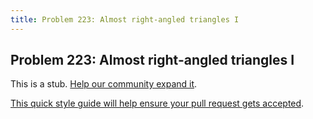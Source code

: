 ```yaml
---
title: Problem 223: Almost right-angled triangles I
---
```

## Problem 223: Almost right-angled triangles I

This is a stub. <a href='https://github.com/freecodecamp/guides/tree/master/src/pages/certifications/coding-interview-prep/project-euler/problem-223-almost-right-angled-triangles-i/index.md' target='_blank' rel='nofollow'>Help our community expand it</a>.

<a href='https://github.com/freecodecamp/guides/blob/master/README.md' target='_blank' rel='nofollow'>This quick style guide will help ensure your pull request gets accepted</a>.

<!-- The article goes here, in GitHub-flavored Markdown. Feel free to add YouTube videos, images, and CodePen/JSBin embeds  -->
